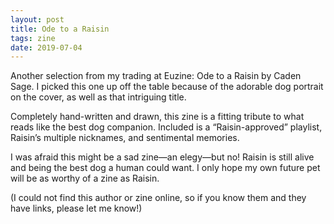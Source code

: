 ```yaml
---
layout: post
title: Ode to a Raisin
tags: zine
date: 2019-07-04
---
```


Another selection from my trading at Euzine: Ode to a Raisin by Caden Sage. I picked this one up off the table because of the adorable dog portrait on the cover, as well as that intriguing title. 

Completely hand-written and drawn, this zine is a fitting tribute to what reads like the best dog companion. Included is a “Raisin-approved” playlist, Raisin’s multiple nicknames, and sentimental memories.

I was afraid this might be a sad zine—an elegy—but no! Raisin is still alive and being the best dog a human could want. I only hope my own future pet will be as worthy of a zine as Raisin.

(I could not find this author or zine online, so if you know them and they have links, please let me know!)
